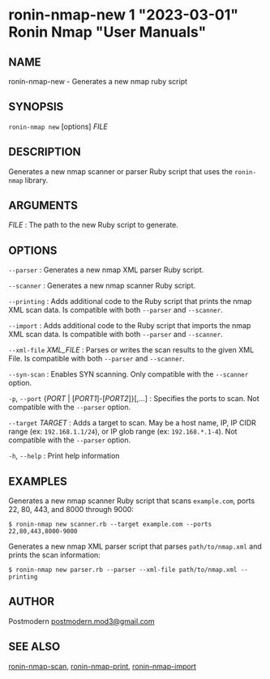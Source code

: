 # ronin-nmap-new 1 "2023-03-01" Ronin Nmap "User Manuals"

## NAME

ronin-nmap-new - Generates a new nmap ruby script

## SYNOPSIS

`ronin-nmap new` [options] *FILE*

## DESCRIPTION

Generates a new nmap scanner or parser Ruby script that uses the `ronin-nmap` 
library.

## ARGUMENTS

*FILE*
: The path to the new Ruby script to generate.

## OPTIONS

`--parser`
: Generates a new nmap XML parser Ruby script.

`--scanner`
: Generates a new nmap scanner Ruby script.

`--printing`
: Adds additional code to the Ruby script that prints the nmap XML scan data.
  Is compatible with both `--parser` and `--scanner`.

`--import`
: Adds additional code to the Ruby script that imports the nmap XML scan data.
  Is compatible with both `--parser` and `--scanner`.

`--xml-file` *XML_FILE*
: Parses or writes the scan results to the given XML File.
  Is compatible with both `--parser` and `--scanner`.

`--syn-scan`
: Enables SYN scanning. Only compatible with the `--scanner` option.

`-p`, `--port` {*PORT* \| \[*PORT1*\]-\[*PORT2*\]}[,...]
: Specifies the ports to scan. Not compatible with the `--parser` option.

`--target` *TARGET*
: Adds a target to scan. May be a host name, IP, IP CIDR range (ex:
  `192.168.1.1/24`), or IP glob range (ex: `192.168.*.1-4`).
  Not compatible with the `--parser` option.

`-h`, `--help`
: Print help information

## EXAMPLES

Generates a new nmap scanner Ruby script that scans `example.com`, ports 22, 80,
443, and 8000 through 9000:

    $ ronin-nmap new scanner.rb --target example.com --ports 22,80,443,8000-9000

Generates a new nmap XML parser script that parses `path/to/nmap.xml` and prints
the scan information:

    $ ronin-nmap new parser.rb --parser --xml-file path/to/nmap.xml --printing

## AUTHOR

Postmodern <postmodern.mod3@gmail.com>

## SEE ALSO

[ronin-nmap-scan](ronin-nmap-scan.1.md), [ronin-nmap-print](ronin-nmap-print.1.md), [ronin-nmap-import](ronin-nmap-import.1.md)
